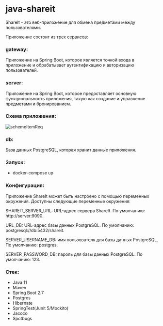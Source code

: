 # java-shareit
ShareIt - это веб-приложение для обмена предметами между пользователями. 


Приложение состоит из трех сервисов:

### gateway: 
Приложение на Spring Boot, которое является точкой входа в приложение и обрабатывает аутентификацию и авторизацию пользователей.

### server: 
Приложение на Spring Boot, которое предоставляет основную функциональность приложения, такую как создание и управление предметами и бронированием.
### Схема приложения:
![schemeItemReq](https://github.com/moongrail/java-shareit/assets/97224620/f2e9ffa8-40fe-4c86-b4d2-818d6341ee2b)

### db:
База данных PostgreSQL, которая хранит данные приложения.
### Запуск:
- docker-compose up
### Конфигурация:
Приложение ShareIt может быть настроено с помощью переменных окружения. Доступны следующие переменные окружения:

SHAREIT_SERVER_URL: URL-адрес сервера ShareIt. По умолчанию: http://server:9090.

URL_DB: URL-адрес базы данных PostgreSQL. По умолчанию: postgresql://db:5432/shareit.

SERVER_USERNAME_DB: имя пользователя для базы данных PostgreSQL. По умолчанию: postgres.

SERVER_PASSWORD_DB: пароль для базы данных PostgreSQL. По умолчанию: 123.

### Стек:
- Java 11
- Maven
- Spring Boot 2.7
- Postgres
- Hibernate
- SpringTest(Junit 5/Mockito)
- Jacoco
- Spotbugs
